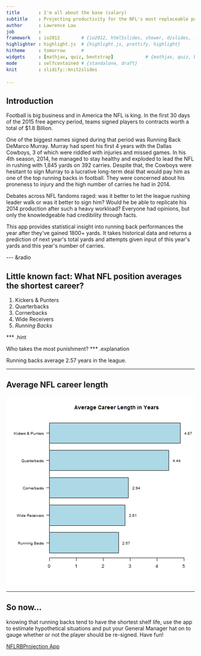 ```yaml
---
title       : I'm all about the base (salary)
subtitle    : Projecting productivity for the NFL's most replaceable position
author      : Lawrence Lau
job         : 
framework   : io2012        # {io2012, html5slides, shower, dzslides, ...}
highlighter : highlight.js  # {highlight.js, prettify, highlight}
hitheme     : tomorrow      # 
widgets     : [mathjax, quiz, bootstrap]            # {mathjax, quiz, bootstrap}
mode        : selfcontained # {standalone, draft}
knit        : slidify::knit2slides

--- 
```


## Introduction

Football is big business and in America the NFL is king.  In the first 30 days of the 2015 free agency period, teams signed players to contracts worth a total of $1.8 Billion.  

One of the biggest names signed during that period was Running Back DeMarco Murray.  Murray had spent his first 4 years with the Dallas Cowboys, 3 of which were riddled with injuries and missed games.  In his 4th season, 2014, he managed to stay healthy and exploded to lead the NFL in rushing with 1,845 yards on 392 carries.  Despite that, the Cowboys were hesitant to sign Murray to a lucrative long-term deal that would pay him as one of the top running backs in football.  They were concerned about his proneness to injury and the high number of carries he had in 2014.  

Debates across NFL fandoms raged:  was it better to let the league rushing leader walk or was it better to sign him?  Would he be able to replicate his 2014 production after such a heavy workload? Everyone had opinions, but only the knowledgeable had credibility through facts.

This app provides statistical insight into running back performances the year after they've gained 1800+ yards.  It takes historical data and returns a prediction of next year's total yards and attempts given input of this year's yards and this year's number of carries.


--- &radio

## Little known fact: What NFL position averages the shortest career? 

1. Kickers & Punters
2. Quarterbacks
3. Cornerbacks
4. Wide Receivers
5. _Running Backs_

*** .hint 

Who takes the most punishment?
*** .explanation 

Running backs average 2.57 years in the league.  


--- 

## Average NFL career length

![plot of chunk unnamed-chunk-1](assets/fig/unnamed-chunk-1-1.png) 


---

## So now...

knowing that running backs tend to have the shortest shelf life, use the app to estimate hypothetical situations and put your General Manager hat on to gauge whether or not the player should be re-signed.  Have fun!

[NFLRBProjection App](https://ll8054.shinyapps.io/NFLRBProjections/)
